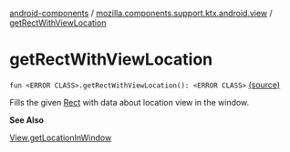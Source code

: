 [android-components](../index.md) / [mozilla.components.support.ktx.android.view](index.md) / [getRectWithViewLocation](./get-rect-with-view-location.md)

# getRectWithViewLocation

`fun <ERROR CLASS>.getRectWithViewLocation(): <ERROR CLASS>` [(source)](https://github.com/mozilla-mobile/android-components/blob/master/components/support/ktx/src/main/java/mozilla/components/support/ktx/android/view/View.kt#L62)

Fills the given [Rect](#) with data about location view in the window.

**See Also**

[View.getLocationInWindow](#)

